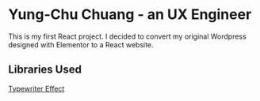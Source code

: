 # Yung-Chu Chuang - an UX Engineer

This is my first React project. I decided to convert my original Wordpress designed with Elementor to a React website.

## Libraries Used
[Typewriter Effect](https://www.npmjs.com/package/typewriter-effect)